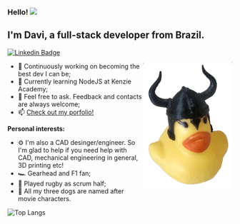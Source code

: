### Hello! <img src="https://media.giphy.com/media/hvRJCLFzcasrR4ia7z/giphy.gif" width="25px">

## I'm Davi, a full-stack developer from Brazil.

[![Linkedin Badge](https://img.shields.io/badge/-LinkedIn-0e76a8?style=flat-square&logo=Linkedin&logoColor=white)](https://linkedin.com/in/daviraquel)

<img align="right" alt="a rubber duck wearing a horned helmet" src="https://raw.githubusercontent.com/daviraquel/daviraquel/main/duckimg.gif" width="200" height="283" />

- 🚀 Continuously working on becoming the best dev I can be;
- 🌱 Currently learning NodeJS at Kenzie Academy;
- 💬 Feel free to ask. Feedback and contacts are always welcome;
- 📫 [Check out my porfolio!](https://myportfolio-rose-zeta.vercel.app/)

**Personal interests:**

- :gear: I'm also a CAD desinger/engineer. So I'm glad to help if you need help with CAD, mechanical engineering in general, 3D printing etc!
- :racing_car: Gearhead and F1 fan;
- :rugby_football:	Played rugby as scrum half;
- :dog:	All my three dogs are named after movie characters.

![Top Langs](https://github-readme-stats.vercel.app/api/top-langs/?username=daviraquel&theme=tokyonight)

<!--
**daviraquel/daviraquel** is a ✨ _special_ ✨ repository because its `README.md` (this file) appears on your GitHub profile.

Here are some ideas to get you started:

- 🔭 I’m currently working on ...
- 🌱 I’m currently learning ...
- 👯 I’m looking to collaborate on ...
- 🤔 I’m looking for help with ...
- 💬 Ask me about ...
- 📫 How to reach me: ...
- 😄 Pronouns: ...
- ⚡ Fun fact: ...
-->
